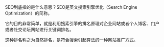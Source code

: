 SEO到底指的是什么意思？SEO是英文搜索引擎优化（Search Engine Optimization）的简称。

它的目的非常简单，就是利用搜索引擎的排名原理对企业网站或者个人博客、门户或者社交论坛网站进行关键词排名。

这种排名称之为自然排名，是符合搜索引起算法的一种网站推广方式。